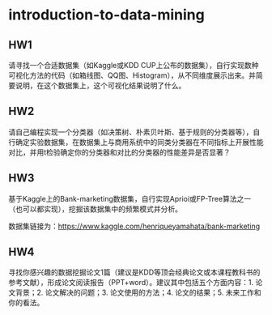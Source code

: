 # introduction-to-data-mining

## HW1

请寻找一个合适数据集（如Kaggle或KDD CUP上公布的数据集），自行实现数种可视化方法的代码（如箱线图、QQ图、Histogram），从不同维度展示出来。并简要说明，在这个数据集上，这个可视化结果说明了什么。

## HW2

请自己编程实现一个分类器（如决策树、朴素贝叶斯、基于规则的分类器等），自行确定实验数据集，在数据集上与商用系统中的同类分类器在不同指标上开展性能对比，并用t检验确定你的分类器和对比的分类器的性能差异是否显著？

## HW3

基于Kaggle上的Bank-marketing数据集，自行实现Aprioi或FP-Tree算法之一（也可以都实现），挖掘该数据集中的频繁模式并分析。

数据集链接为：https://www.kaggle.com/henriqueyamahata/bank-marketing

## HW4

寻找你感兴趣的数据挖掘论文1篇（建议是KDD等顶会经典论文或本课程教科书的参考文献），形成论文阅读报告（PPT+word）。建议其中包括五个方面内容：1. 论文背景；2. 论文解决的问题；3. 论文使用的方法；4. 论文的结果；5. 未来工作和你的看法。